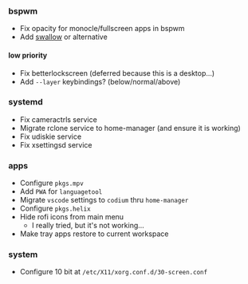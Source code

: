 ### bspwm

- Fix opacity for monocle/fullscreen apps in bspwm
- Add [swallow](https://github.com/JopStro/bspswallow) or alternative

#### low priority

- Fix betterlockscreen (deferred because this is a desktop...)
- Add `--layer` keybindings? (below/normal/above)

### systemd

- Fix cameractrls service
- Migrate rclone service to home-manager (and ensure it is working)
- Fix udiskie service
- Fix xsettingsd service

### apps

- Configure `pkgs.mpv`
- Add `PWA` for `languagetool`
- Migrate `vscode` settings to `codium` thru `home-manager`
- Configure `pkgs.helix`
- Hide rofi icons from main menu
  - I really tried, but it's not working...
- Make tray apps restore to current workspace

### system

- Configure 10 bit at `/etc/X11/xorg.conf.d/30-screen.conf`
